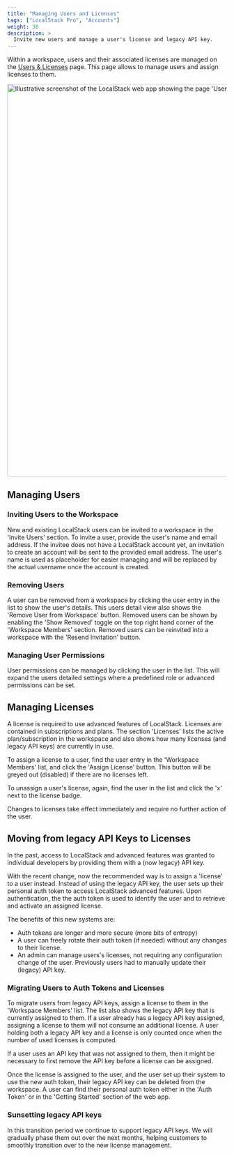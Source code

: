 ```yaml
---
title: "Managing Users and Licenses"
tags: ["LocalStack Pro", "Accounts"]
weight: 30
description: >
  Invite new users and manage a user's license and legacy API key.
---
```


Within a workspace, users and their associated licenses are managed on the <a href="https://app.localstack.cloud/workspace/members">Users &amp; Licenses</a> page.
This page allows to manage users and assign licenses to them.

<img src="users-licences.png" alt="Illustrative screenshot of the LocalStack web app showing the page 'Users & Licenses'" title="Users & Licences" width="900" />

## Managing Users
### Inviting Users to the Workspace
New and existing LocalStack users can be invited to a workspace in the 'Invite Users' section.
To invite a user, provide the user's name and email address.
If the invitee does not have a LocalStack account yet, an invitation to create an account will be sent to the provided email address.
The user's name is used as placeholder for easier managing and will be replaced by the actual username once the account is created.

### Removing Users
A user can be removed from a workspace by clicking the user entry in the list to show the user's details.
This users detail view also shows the 'Remove User from Workspace' button.
Removed users can be shown by enabling the 'Show Removed' toggle on the top right hand corner of the 'Workspace Members' section.
Removed users can be reinvited into a workspace with the 'Resend Invitation' button.

### Managing User Permissions
User permissions can be managed by clicking the user in the list.
This will expand the users detailed settings where a predefined role or advanced permissions can be set.

## Managing Licenses
A license is required to use advanced features of LocalStack.
Licenses are contained in subscriptions and plans.
The section 'Licenses' lists the active plan/subscription in the workspace and also shows how many licenses (and legacy API keys) are currently in use.

To assign a license to a user, find the user entry in the 'Workspace Members' list, and click the 'Assign License' button.
This button will be greyed out (disabled) if there are no licenses left.

To unassign a user's license, again, find the user in the list and click the 'x' next to the license badge.

Changes to licenses take effect immediately and require no further action of the user.



## Moving from legacy API Keys to Licenses
In the past, access to LocalStack and advanced features was granted to individual developers by providing them with a (now legacy) API key.

With the recent change, now the recommended way is to assign a 'license' to a user instead.
Instead of using the legacy API key, the user sets up their personal auth token to access LocalStack advanced features.
Upon authentication, the the auth token is used to identify the user and to retrieve and activate an assigned license.

The benefits of this new systems are:

- Auth tokens are longer and more secure (more bits of entropy)
- A user can freely rotate their auth token (if needed) without any changes to their license.
- An admin can manage users's licenses, not requiring any configuration change of the user.
  Previously users had to manually update their (legacy) API key.

### Migrating Users to Auth Tokens and Licenses
To migrate users from legacy API keys, assign a license to them in the 'Workspace Members' list.
The list also shows the legacy API key that is currently assigned to them.
If a user already has a legacy API key assigned, assigning a license to them will not consume an additional license.
A user holding both a legacy API key and a license is only counted once when the number of used licenses is computed.

If a user uses an API key that was not assigned to them, then it might be necessary to first remove the API key before a license can be assigned.

Once the license is assigned to the user, and the user set up their system to use the new auth token, their legacy API key can be deleted from the workspace.
A user can find their personal auth token either in the 'Auth Token' or in the 'Getting Started' section of the web app.

### Sunsetting legacy API keys
In this transition period we continue to support legacy API keys.
We will gradually phase them out over the next months, helping customers to smoothly transition over to the new license management.

